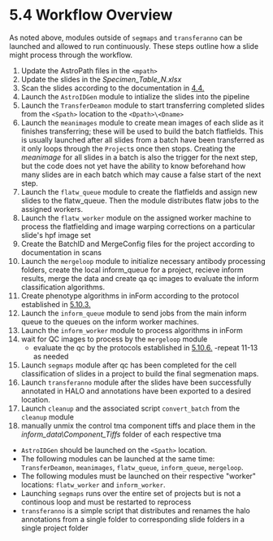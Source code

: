 # 5.4 Workflow Overview
As noted above, modules outside of ```segmaps``` and ```transferanno``` can be launched and allowed to run continuously. These steps outline how a slide might process through the workflow. 

1. Update the AstroPath files in the ```<mpath>```
2. Update the slides in the *Specimen_Table_N.xlsx*
3. Scan the slides according to the documentation in [4.4.](../../scans/docs/ScanningInstructionsIntro.md#44-scanning-instructions-intro)
4. Launch the ```AstroIDGen``` module to intialize the slides into the pipeline
5. Launch the ```TransferDeamon``` module to start transferring completed slides from the ```<Spath>``` location to the ```<Dpath>\<Dname>```
6. Launch the ```meanimages``` module to create mean images of each slide as it finishes transferring; these will be used to build the batch flatfields. This is usually launched after all slides from a batch have been transferred as it only loops through the ```Project```s once then stops. Creating the *meanimage* for all slides in a batch is also the trigger for the next step, but the code does not yet have the ability to know beforehand how many slides are in each batch which may cause a false start of the next step.
7. Launch the ```flatw_queue``` module to create the flatfields and assign new slides to the flatw_queue. Then the module distributes flatw jobs to the assigned workers.
8. Launch the ```flatw_worker``` module on the assigned worker machine to process the flatfielding and image warping corrections on a particular slide's hpf image set
9. Create the BatchID and MergeConfig files for the project according to documentation in scans
10. Launch the ```mergeloop``` module to initialize necessary antibody processing folders, create the local inform_queue for a project, recieve inform results, merge the data and create qa qc images to evaluate the inform classification algorithms.
11. Create phenotype algorithms in inForm according to the protocol established in [5.10.3.](../vminform/docs/inFormMultipassPhenotype.md#5103-inform-multipass-phenotype)
12. Launch the ```inform_queue``` module to send jobs from the main inform queue to the queues on the inform worker machines.
13. Launch the ```inform_worker``` module to process algorithms in inForm
14. wait for QC images to process by the ```mergeloop``` module
    - evaluate the qc by the protocols established in [5.10.6.](../vminform/docs/EvaluatinginFormPhenotypeQCOutputfortheAstroPathPipeline.md#5106-evaluating-inform-phenotype-qc-output-for-the-astropath-pipeline)
    -repeat 11-13 as needed
15. Launch ```segmaps``` module after qc has been completed for the cell classification of slides in a project to build the final segmenation maps.
16. Launch ```transferanno``` module after the slides have been successfully annotated in HALO and annotations have been exported to a desired location.
17. Launch ```cleanup``` and the associated script ```convert_batch``` from the ```cleanup``` module
18. manually unmix the control tma component tiffs and place them in the *inform_data\Component_Tiffs* folder of each respective tma

- ```AstroIDGen``` should be launched on the ```<Spath>``` location.  
- The following modules can be launched at the same time: ```TransferDeamon```, ```meanimages```, ```flatw_queue```, ```inform_queue```, ```mergeloop```. 
- The following modules must be launched on their respective "worker" locations: ```flatw_worker``` and ```inform_worker```. 
- Launching ```segmaps``` runs over the entire set of projects but is not a continous loop and must be restarted to reprocess
- ```transferanno``` is a simple script that distributes and renames the halo annotations from a single folder to corresponding slide folders in a single project folder
